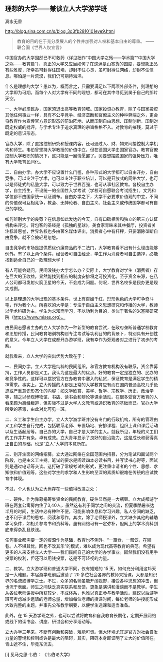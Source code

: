 ## 理想的大学——兼谈立人大学游学班

真水无香

http://blog.sina.com.cn/s/blog_3d3fb2810101eye9.html

> 教育的目的在于充分发展人的个性并加强对人权和基本自由的尊重。                         ——联合国《世界人权宣言》

中国官办的大学固然已不可救药（详见拙作“中国大学之殇——学术篇”“中国大学之殇——教育篇”），真正的大学又应当如何？在这满是山寨货的国度，要想象正品有些难度，所幸虽可封得住国境，却封不住心灵，虽可封得住网络，却封不住信息。哪怕是一片荒漠，我们仍可期待海洋。

什么是理想的大学？愚以为，概而言之，只需要满足以下两项外部条件，则理想的大学即为可期。而每个人对大学有不同的理想，都可在其中寻觅到属于自己的那片天空。

一、大学必须民办，国家须退出高等教育领域。国家投资办教育，除了与国家投资其他任何事业一样，具有不公平竞争、经济垄断和官僚主义的种种弊端之外，更会将教育作为宣传官方意识形态的前沿阵地，从而压制自由思想、压制创新、压制对既定权威的批评，与学术专注于追求真理的宗旨格格不入。对教育的摧残，莫过于既定的意识形态。

官办大学，除了直接控制研究和授课内容，还可通过人、财、物来间接控制大学机构和师生。韦伯曾坚持大学教授的价值中立，但在德国大学由国家官办，教育官僚控制大学教职的情况下，这只能是一厢情愿罢了。[i]要想摆脱国家的强势压力，唯有大学教育民间化。

二、自由办学。办大学不应设置什么门槛，各种形式的大学都可以自由开办，自由竞争。可以专注于学术，也可以专注于职业培训，可以是开放式的网络大学，也可以是师徒式的私塾大学，可以致力于世界百强，也可从事社区教育。各校自主办学，自主招生，不设统一的全国性入学考试（学校可自愿联合考试招生），文凭和学位都不由国家统一认证颁布。自由办学之下，大学不必要求价值观的中立，不同的价值观可互相竞争，教会、无神论者、自由主义、社会主义或传统国学都可有自己的学校。

如何辨别大学的良莠？在信息如此发达的今天，自有口碑相传和独立的第三方认证机构来评定。背包客的圣经是《孤独的星球》，美食家青睐米其林餐厅，投资者关注标普惠誉，世界名校也多由著名媒体评出，消费者心中有杆秤，只要消除垄断自由竞争，就不会被轻易忽悠。

自由竞争的市场是提供质优价廉商品的不二法门，大学教育看不出有什么理由能够例外。有了以上两个条件，经营者可自由经营，学生作为消费者可自由选择，必能找到适合自己的一款理想大学！

有人可能会疑问，民间没钱办大学怎么办？实际上，大学教育对学生（消费者）存在巨大的正收益，显然能找到相应的制度安排将之可投资化。至于资金来源，在私人公司都可发射火箭卫星的今天，不会成为问题。何况，世界名校多是民办更是现实成例。

以上是理想的大学出现的基本条件，世上有百媚千红，形形色色的大学可争奇斗艳，作为我个人，所喜欢的大学是：专注于自由主义思想研究和传播的大学，教师以学术科研为主，学生为求知而学习，不以功利为目的，类似于著名的米塞斯研究院（https://www.mises.org）。

由民间志愿者主办的立人大学作为一种新型的教育尝试，在政府垄断普通学校教育和思想传播，民间教育培训机构则专注考试等功利目的的背景下，特别具有开创性的意义。今年立人大学在成都开办游学班，我有幸作为旁观者对之进行了初步的考察。

就我看来，立人大学的突出优势大致在于：

一、民间办学。立人大学是纯粹的民间组织，和官方教育机构没有联系，资金靠募捐，工作人员都是义工。我认为这是最大的优点。好的教育一定是独立的、民办的和竞争性的。这样可以摆脱官方在办教育中塞入的私货，保证教育是满足学生的精神需求。事实上，立大传播的大都是正常的大学教育应有而在国内普通高校几乎绝迹或严重意识形态化的内容：如文学欣赏、美学、哲学、宗教学、历史、政治学等，辅之以参观博物馆、书店、读书会和辩论等课余活动。在很多受官方教育的人看来颇为离经叛道，但实际不过是大学人文教育或通识教育的基础而已。官办大学所受的荼毒，由此对比可见一斑。

二、义工和学生自主办学。立人大学游学班并没有专门的行政机构，所有的管理由义工和学生自行完成，包括联系老师、布置场地、安排课程、组织上课和课后活动以及生活起居等。自己办的大学，自己才是大学的主人。就我所见，年轻的义工们的工作井井有条，卓有成效。立大青年显示了良好的自治能力，这是成长和获得真正自由的基础，也是“立人”大学的本意所在。

三、别开生面的网络招募。立大通过网络在全国范围内招募，分为笔试和面试两个阶段，也是由义工主持。笔试的要求是阅读四本必读书目，并写读书心得等，面试则是通过电话等交谈。这打破了常规考试的形式，更注重申请者的个性、思想、求知欲和价值观等。这些对学生的求学和人生影响至深的素质却很难在传统的应试教育中体现。

不过，个人也认为立大尚存在一些值得改进之处：

一、硬件。作为靠募捐筹集资金的民间教育，硬件显然是一大瓶颈。立大成都游学班在两套公寓房内住了3,40人，虽然这有利于同学之间的交流，但夏季酷暑长达半月的时间，生活中必有种种不便，可能影响休息和学习兴趣。私人空间的缺乏，也不利于课后的思考、阅读和写作。其次，除了老师授课外，立大缺少其他的辅助学习条件，如相关参考书和资料等。虽有网络可有一定弥补，但网上的学术资料到底来得杂乱且肤浅。

任何事业都需要一定的资源作为基础，教育也不例外。“一箪食，一瓢饮，在陋巷。人不堪其忧，回也不改其乐”的模式，难以成为现代高等教育的典范。希望有更多的人来支持立人大学——我们民间自己的大学的办学事业。固然我们没有用手投票的权利，但还可以用钱投票，这是不可轻视的力量。

二、教学。立大游学班和普通大学不同，仅有短短的 15 天，如何充分利用这15天是一大难题。本届游学班前后邀请了 20 多位社会各界的教师来授课，大都是知识界的名流或博学之士。不过，众多的名师虽能开阔视野，接受各种思想的冲击，但也流于表面。师生之间缺乏真实联系和反馈，更象是演讲和漫谈而不是教学。学生从各位老师讲授中所获较少，不成体系，也难以真正参与教学活动。建议以后游学班可考虑减少邀请的老师总量，增加每位老师的授课时间，每位老师的讲授能形成大致完整的主题，并事先公布教学纲要，以便学生选课和适当准备。

此外，在 15 天游学班之外，也可以尝试将教育和自我教育长期化，定期开展网络或线下的读书会、讲座、研讨会和分享活动等。

立大办学三年来，不断有创新和突破，难能可贵。但大环境尤其是官方对社会自发力量的警惕和控制或许是最大的阻碍，其实，阻碍本身即证明了立大的价值所在。青山遮不住，毕竟东流去。

[i] 见马克思·韦伯： 《韦伯论大学》
